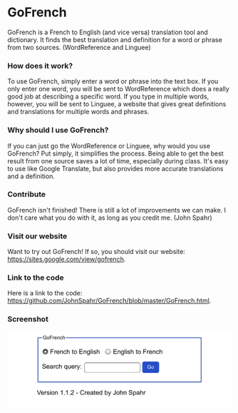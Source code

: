 # GoFrench
GoFrench is a French to English (and vice versa) translation tool and dictionary. It finds the best translation and definition for a word or phrase from two sources. (WordReference and Linguee) 

### How does it work?
To use GoFrench, simply enter a word or phrase into the text box. If you only enter one word, you will be sent to WordReference which does a really good job at describing a specific word. If you type in multiple words, however, you will be sent to Linguee, a website that gives great definitions and translations for multiple words and phrases.

### Why should I use GoFrench?
If you can just go the WordReference or Linguee, why would you use GoFrench? Put simply, it simplifies the process. Being able to get the best result from one source saves a lot of time, especially during class. It's easy to use like Google Translate, but also provides more accurate translations and a definition.

### Contribute
GoFrench isn't finished! There is still a lot of improvements we can make. I don't care what you do with it, as long as you credit me. (John Spahr)

### Visit our website
Want to try out GoFrench! If so, you should visit our website: https://sites.google.com/view/gofrench.

### Link to the code
Here is a link to the code: https://github.com/JohnSpahr/GoFrench/blob/master/GoFrench.html.

### Screenshot
![Image of GoFrench](https://github.com/JohnSpahr/GoFrench/blob/master/86D132BD-F951-438E-BC8D-372A50604FB9.jpeg?raw=true)
